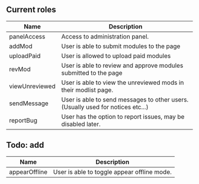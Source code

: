 ## Current roles

Name | Description
---|---
panelAccess | Access to administration panel.
addMod | User is able to submit modules to the page
uploadPaid | User is allowed to upload paid modules
revMod | User is able to review and approve modules submitted to the page
viewUnreviewed | User is able to view the unreviewed mods in their modlist page.
sendMessage | User is able to send messages to other users. (Usually used for notices etc...)
reportBug | User has the option to report issues, may be disabled later.

## Todo: add

Name | Description
---|---
appearOffline | User is able to toggle appear offline mode.
